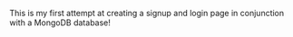 This is my first attempt at creating a signup and login page in conjunction with a MongoDB database!